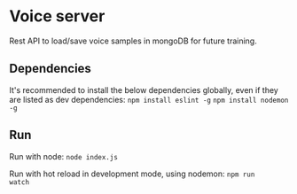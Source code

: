 # Voice server

Rest API to load/save voice samples in mongoDB for future training.

## Dependencies

It's recommended to install the below dependencies globally, even if they are listed as dev dependencies:
<code>npm install eslint -g</code>
<code>npm install nodemon -g</code>

## Run

Run with node:
<code>node index.js</code>

Run with hot reload in development mode, using nodemon:
<code>npm run watch</code>
